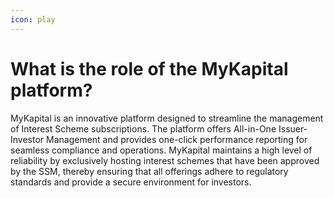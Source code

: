 ```yaml
---
icon: play
---
```


# What is the role of the MyKapital platform?

MyKapital is an innovative platform designed to streamline the management of Interest Scheme subscriptions. The platform offers All-in-One Issuer-Investor Management and provides one-click performance reporting for seamless compliance and operations. MyKapital maintains a high level of reliability by exclusively hosting interest schemes that have been approved by the SSM, thereby ensuring that all offerings adhere to regulatory standards and provide a secure environment for investors.
